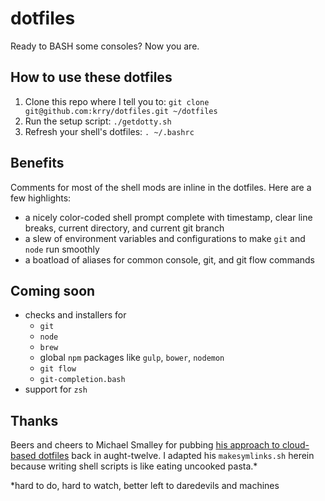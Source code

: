 # dotfiles
Ready to BASH some consoles? Now you are.

## How to use these dotfiles
1. Clone this repo where I tell you to: `git clone git@github.com:krry/dotfiles.git ~/dotfiles`
2. Run the setup script: `./getdotty.sh`
3. Refresh your shell's dotfiles: `. ~/.bashrc`

## Benefits
Comments for most of the shell mods are inline in the dotfiles. Here are a few highlights:
* a nicely color-coded shell prompt complete with timestamp, clear line breaks, current directory, and current git branch
* a slew of environment variables and configurations to make `git` and `node` run smoothly
* a boatload of aliases for common console, git, and git flow commands

## Coming soon
* checks and installers for
  * `git`
  * `node`
  * `brew`
  * global `npm` packages like `gulp`, `bower`, `nodemon`
  * `git flow`
  * `git-completion.bash`
* support for `zsh`

## Thanks
Beers and cheers to Michael Smalley for pubbing [his approach to cloud-based dotfiles](http://blog.smalleycreative.com/tutorials/using-git-and-github-to-manage-your-dotfiles/) back in aught-twelve. I adapted his `makesymlinks.sh` herein because writing shell scripts is like eating uncooked pasta.*

*hard to do, hard to watch, better left to daredevils and machines
